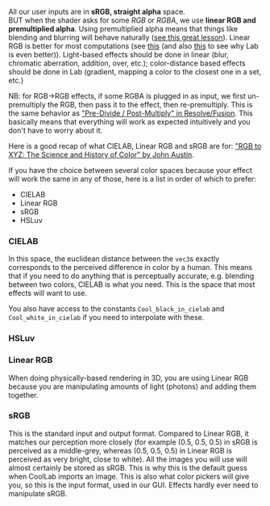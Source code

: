 
All our user inputs are in **sRGB, straight alpha** space.<br/>
BUT when the shader asks for some *RGB* or *RGBA*, we use **linear RGB and premultiplied alpha**. Using premultiplied alpha means that things like blending and blurring will behave naturally ([see this great lesson](https://youtu.be/WtYfF48Z9mA?list=PL9_jI1bdZmz2emSh0UQ5iOdT2xRHFHL7E&t=960)). Linear RGB is better for most computations (see [this](https://youtu.be/LKnqECcg6Gw) (and also [this](https://youtu.be/nIaczt4F2D4) to see why Lab is even better)). Light-based effects should be done in linear (blur, chromatic aberration, addition, over, etc.); color-distance based effects should be done in Lab (gradient, mapping a color to the closest one in a set, etc.)

NB: for RGB->RGB effects, if some RGBA is plugged in as input, we first un-premultiply the RGB, then pass it to the effect, then re-premultiply. This is the same behavior as ["Pre-Divide / Post-Multiply" in Resolve/Fusion](https://youtu.be/klqSJiPqmGU). This basically means that everything will work as expected intuitively and you don't have to worry about it.

Here is a good recap of what CIELAB, Linear RGB and sRGB are for: ["RGB to XYZ: The Science and History of Color" by John Austin](https://youtu.be/AS1OHMW873s).


If you have the choice between several color spaces because your effect will work the same in any of those, here is a list in order of which to prefer:
- CIELAB
- Linear RGB
- sRGB
- HSLuv




### CIELAB

In this space, the euclidean distance between the `vec3`s exactly corresponds to the perceived difference in color by a human. This means that if you need to do anything that is perceptually accurate, e.g. blending between two colors, CIELAB is what you need. This is the space that most effects will want to use.

You also have access to the constants `Cool_black_in_cielab` and `Cool_white_in_cielab` if you need to interpolate with these.

### HSLuv

### Linear RGB

When doing physically-based rendering in 3D, you are using Linear RGB because you are manipulating amounts of light (photons) and adding them together.

### sRGB

This is the standard input and output format. Compared to Linear RGB, it matches our perception more closely (for example (0.5, 0.5, 0.5) in sRGB is perceived as a middle-grey, whereas (0.5, 0.5, 0.5) in Linear RGB is perceived as very bright, close to white). All the images you will use will almost certainly be stored as sRGB. This is why this is the default guess when CoolLab imports an image.
This is also what color pickers will give you, so this is the input format, used in our GUI. Effects hardly ever need to manipulate sRGB.